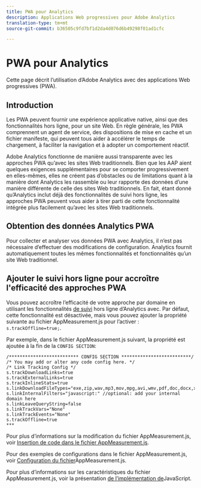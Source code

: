 ```yaml
---
title: PWA pour Analytics
description: Applications Web progressives pour Adobe Analytics
translation-type: tm+mt
source-git-commit: b36505c9fd7bf1d2da4d076d6b49298f01ad1cfc

---
```



# PWA pour Analytics

Cette page décrit l’utilisation d’Adobe Analytics avec des applications Web progressives (PWA).

## Introduction

Les PWA peuvent fournir une expérience applicative native, ainsi que des fonctionnalités hors ligne, pour un site Web. En règle générale, les PWA comprennent un agent de service, des dispositions de mise en cache et un fichier manifeste, qui peuvent tous aider à accélérer le temps de chargement, à faciliter la navigation et à adopter un comportement réactif.

Adobe Analytics fonctionne de manière aussi transparente avec les approches PWA qu’avec les sites Web traditionnels. Bien que les AAP aient quelques exigences supplémentaires pour se comporter progressivement en elles-mêmes, elles ne créent pas d’obstacles ou de limitations quant à la manière dont Analytics les rassemble ou leur rapporte des données d’une manière différente de celle des sites Web traditionnels. En fait, étant donné qu’Analytics inclut déjà des fonctionnalités de suivi hors ligne, les approches PWA peuvent vous aider à tirer parti de cette fonctionnalité intégrée plus facilement qu’avec les sites Web traditionnels.

## Obtention des données Analytics PWA

Pour collecter et analyser vos données PWA avec Analytics, il n’est pas nécessaire d’effectuer des modifications de configuration. Analytics fournit automatiquement toutes les mêmes fonctionnalités et fonctionnalités qu’un site Web traditionnel.

## Ajouter le suivi hors ligne pour accroître l&#39;efficacité des approches PWA

Vous pouvez accroître l’efficacité de votre approche par domaine en utilisant les fonctionnalités [de suivi](https://docs.adobe.com/content/help/en/analytics/implementation/javascript-implementation/offline-tracking.html) hors ligne d’Analytics avec. Par défaut, cette fonctionnalité est désactivée, mais vous pouvez ajouter la propriété suivante au fichier AppMeasurement.js pour l’activer : `s.trackOffline=true;`.

Par exemple, dans le fichier AppMeasurement.js suivant, la propriété est ajoutée à la fin de la `CONFIG SECTION`:

```
/************************** CONFIG SECTION **************************/ 
/* You may add or alter any code config here. */ 
/* Link Tracking Config */ 
s.trackDownloadLinks=true 
s.trackExternalLinks=true 
s.trackInlineStats=true 
s.linkDownloadFileTypes="exe,zip,wav,mp3,mov,mpg,avi,wmv,pdf,doc,docx,xls,xlsx,ppt,pptx" 
s.linkInternalFilters="javascript:" //optional: add your internal domain here 
s.linkLeaveQueryString=false 
s.linkTrackVars="None" 
s.linkTrackEvents="None" 
s.trackOffline=true
*** 
```

Pour plus d’informations sur la modification du fichier AppMeasurement.js, voir [Insertion de code dans le fichier AppMeasurement.js](https://docs.adobe.com/content/help/en/analytics/implementation/implement-analytics-with-dtm/analytics-tool/t-appmeasurement-code.html).

Pour des exemples de configurations dans le fichier AppMeasurement.js, voir [Configuration du fichier](https://docs.adobe.com/content/help/en/analytics/implementation/javascript-implementation/appmeasure-mjs-pagecode.html#section_042412C29CC249E298F19B2BC2F43CE7)AppMeasurement.js.

Pour plus d’informations sur les caractéristiques du fichier AppMeasurement.js, voir la présentation [de l’implémentation de](https://docs.adobe.com/content/help/en/analytics/implementation/javascript-implementation/appmeasurement-js/appmeasure-mjs.html)JavaScript.
